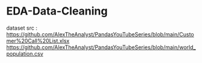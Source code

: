 # EDA-Data-Cleaning

dataset src :
https://github.com/AlexTheAnalyst/PandasYouTubeSeries/blob/main/Customer%20Call%20List.xlsx
https://github.com/AlexTheAnalyst/PandasYouTubeSeries/blob/main/world_population.csv
